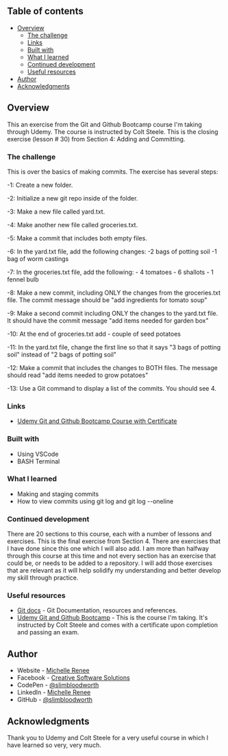 ## Table of contents

- [Overview](#overview)
  - [The challenge](#the-challenge)  
  - [Links](#links)
  - [Built with](#built-with)
  - [What I learned](#what-i-learned)
  - [Continued development](#continued-development)
  - [Useful resources](#useful-resources)
- [Author](#author)
- [Acknowledgments](#acknowledgments)

## Overview

This an exercise from the Git and Github Bootcamp course I'm taking through Udemy. The course is instructed by Colt Steele. This is the closing exercise (lesson # 30) from Section 4: Adding and Committing.

### The challenge

This is over the basics of making commits.
The exercise has several steps:

-1: Create a new folder.

-2: Initialize a new git repo inside of the folder.

-3: Make a new file called yard.txt.

-4: Make another new file called groceries.txt.

-5: Make a commit that includes both empty files.

-6: In the yard.txt file, add the following changes: -2 bags of potting soil -1 bag of worm castings

-7: In the groceries.txt file, add the following: - 4 tomatoes - 6 shallots - 1 fennel bulb

-8: Make a new commit, including ONLY the changes from the groceries.txt file. The commit message should be "add ingredients for tomato soup"

-9: Make a second commit including ONLY the changes to the yard.txt file.  It should have the commit message "add items needed for garden box"

-10: At the end of groceries.txt add - couple of seed potatoes

-11: In the yard.txt file, change the first line so that it says "3 bags of potting soil" instead of "2 bags of potting soil"

-12: Make a commit that includes the changes to BOTH files.  The message should read "add items needed to grow potatoes"

-13: Use a Git command to display a list of the commits. You should see 4.

### Links

- [Udemy Git and Github Bootcamp Course with Certificate](https://www.udemy.com/course/git-and-github-bootcamp/)

### Built with

- Using VSCode
- BASH Terminal

### What I learned

- Making and staging commits
- How to view commits using git log and git log --oneline

### Continued development

There are 20 sections to this course, each with a number of lessons and exercises. This is the final exercise from Section 4. There are exercises that I have done since this one which I will also add. I am more than halfway through this course at this time and not every section has an exercise that could be, or needs to be added to a repository. I will add those exercises that are relevant as it will help solidify my understanding and better develop my skill through practice.

### Useful resources

- [Git docs](https://git-scm.com/doc) - Git Documentation, resources and references.
- [Udemy Git and Github Bootcamp](https://www.udemy.com/course/git-and-github-bootcamp/) - This is the course I'm taking. It's instructed by Colt Steele and comes with a certificate upon completion and passing an exam.

## Author

- Website - [Michelle Renee](https://slimbloodworth.editorx.io/portfolio)
- Facebook - [Creative Software Solutions](https://www.facebook.com/profile.php?id=100073842390690)
- CodePen - [@slimbloodworth](https://codepen.io/slimbloodworth)
- LinkedIn - [Michelle Renee](https://www.linkedin.com/in/michelle-renee-99b455187/)
- GitHub - [@slimbloodworth](https://github.com/SlimBloodworth)

## Acknowledgments

Thank you to Udemy and Colt Steele for a very useful course in which I have learned so very, very much.
